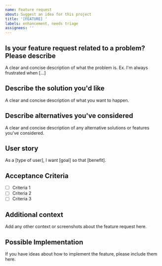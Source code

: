 ```yaml
---
name: Feature request
about: Suggest an idea for this project
title: '[FEATURE] '
labels: enhancement, needs triage
assignees: ''
---
```


## Is your feature request related to a problem? Please describe

A clear and concise description of what the problem is. Ex. I'm always frustrated when [...]

## Describe the solution you'd like

A clear and concise description of what you want to happen.

## Describe alternatives you've considered

A clear and concise description of any alternative solutions or features you've considered.

## User story

As a [type of user], I want [goal] so that [benefit].

## Acceptance Criteria

- [ ] Criteria 1
- [ ] Criteria 2
- [ ] Criteria 3

## Additional context

Add any other context or screenshots about the feature request here.

## Possible Implementation

If you have ideas about how to implement the feature, please include them here.
